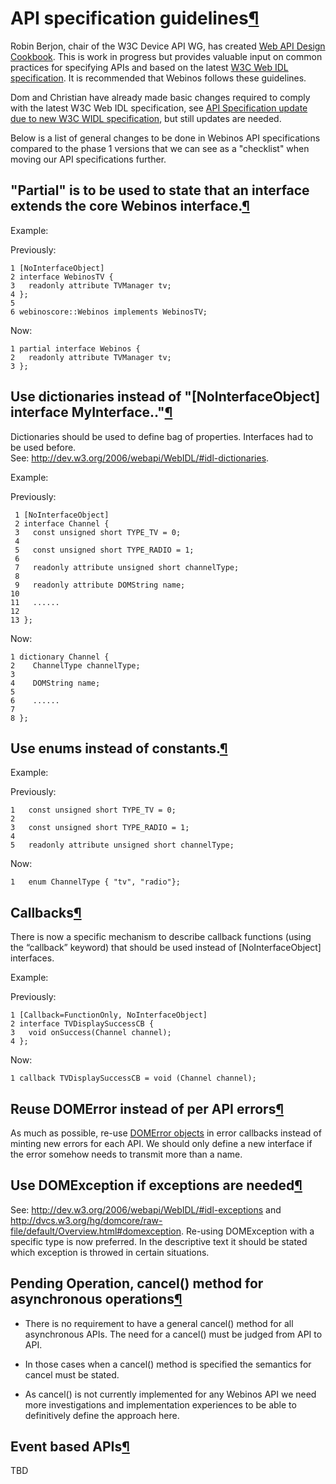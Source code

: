 API specification guidelines[¶](#API-specification-guidelines)
==============================================================

Robin Berjon, chair of the W3C Device API WG, has created [Web API
Design Cookbook](http://darobin.github.com/api-design-cookbook/). This
is work in progress but provides valuable input on common practices for
specifying APIs and based on the latest [W3C Web IDL
specification](http://dev.w3.org/2006/webapi/WebIDL/). It is recommended
that Webinos follows these guidelines.

Dom and Christian have already made basic changes required to comply
with the latest W3C Web IDL specification, see [API Specification update
due to new W3C WIDL
specification](/t3-4/wiki/API_specification_update_due_to_new_W3C_widlspecification#Changes),
but still updates are needed.

Below is a list of general changes to be done in Webinos API
specifications compared to the phase 1 versions that we can see as a
"checklist" when moving our API specifications further.

"Partial" is to be used to state that an interface extends the core Webinos interface.[¶](#Partial-is-to-be-used-to-state-that-an-interface-extends-the-core-Webinos-interface)
-------------------------------------------------------------------------------------------------------------------------------------------------------------------------------

Example:

Previously:

    1 [NoInterfaceObject] 
    2 interface WebinosTV {
    3   readonly attribute TVManager tv;
    4 };
    5 
    6 webinoscore::Webinos implements WebinosTV;

Now:

    1 partial interface Webinos {
    2   readonly attribute TVManager tv;
    3 };

Use dictionaries instead of "[NoInterfaceObject] interface MyInterface.."[¶](#Use-dictionaries-instead-of-NoInterfaceObject-interface-MyInterface)
--------------------------------------------------------------------------------------------------------------------------------------------------

Dictionaries should be used to define bag of properties. Interfaces had
to be used before.\
See: <http://dev.w3.org/2006/webapi/WebIDL/#idl-dictionaries>.

Example:

Previously:

     1 [NoInterfaceObject]
     2 interface Channel {
     3   const unsigned short TYPE_TV = 0;
     4 
     5   const unsigned short TYPE_RADIO = 1;
     6 
     7   readonly attribute unsigned short channelType;
     8 
     9   readonly attribute DOMString name;
    10 
    11   ......
    12 
    13 };

Now:

    1 dictionary Channel {
    2    ChannelType channelType;
    3 
    4    DOMString name;
    5 
    6    ......
    7 
    8 };

Use enums instead of constants.[¶](#Use-enums-instead-of-constants)
-------------------------------------------------------------------

Example:

Previously:

    1   const unsigned short TYPE_TV = 0;
    2 
    3   const unsigned short TYPE_RADIO = 1;
    4 
    5   readonly attribute unsigned short channelType;

Now:

    1   enum ChannelType { "tv", "radio"};

Callbacks[¶](#Callbacks)
------------------------

There is now a specific mechanism to describe callback functions (using
the “callback” keyword) that should be used instead of
[NoInterfaceObject] interfaces.

Example:

Previously:

    1 [Callback=FunctionOnly, NoInterfaceObject]
    2 interface TVDisplaySuccessCB {
    3   void onSuccess(Channel channel);
    4 };

Now:

    1 callback TVDisplaySuccessCB = void (Channel channel);

Reuse DOMError instead of per API errors[¶](#Reuse-DOMError-instead-of-per-API-errors)
--------------------------------------------------------------------------------------

As much as possible, re-use [DOMError
objects](http://dvcs.w3.org/hg/domcore/raw-file/default/Overview.html#error-types-table)
in error callbacks instead of minting new errors for each API. We should
only define a new interface if the error somehow needs to transmit more
than a name.

Use DOMException if exceptions are needed[¶](#Use-DOMException-if-exceptions-are-needed)
----------------------------------------------------------------------------------------

See: <http://dev.w3.org/2006/webapi/WebIDL/#idl-exceptions> and
<http://dvcs.w3.org/hg/domcore/raw-file/default/Overview.html#domexception>.
Re-using DOMException with a specific type is now preferred. In the
descriptive text it should be stated which exception is throwed in
certain situations.

Pending Operation, cancel() method for asynchronous operations[¶](#Pending-Operation-cancel-method-for-asynchronous-operations)
-------------------------------------------------------------------------------------------------------------------------------

-   There is no requirement to have a general cancel() method for all
    asynchronous APIs. The need for a cancel() must be judged from API
    to API.

<!-- -->

-   In those cases when a cancel() method is specified the semantics for
    cancel must be stated.

<!-- -->

-   As cancel() is not currently implemented for any Webinos API we need
    more investigations and implementation experiences to be able to
    definitively define the approach here.

Event based APIs[¶](#Event-based-APIs)
--------------------------------------

TBD

